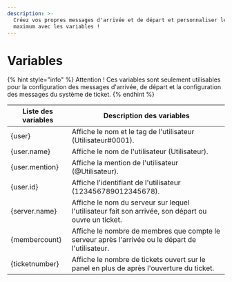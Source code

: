 ```yaml
---
description: >-
  Créez vos propres messages d'arrivée et de départ et personnaliser les au
  maximum avec les variables !
---
```


# Variables

{% hint style="info" %}
Attention ! Ces variables sont seulement utilisables pour la configuration des messages d'arrivée, de départ et la configuration des messages du système de ticket.
{% endhint %}

| Liste des variables | Description des variables                                                                           |
| ------------------- | --------------------------------------------------------------------------------------------------- |
| {user}              | Affiche le nom et le tag de l'utilisateur (Utilisateur#0001).                                       |
| {user.name}         | Affiche le nom de l'utilisateur (Utilisateur).                                                      |
| {user.mention}      | Affiche la mention de l'utilisateur (@Utilisateur).                                                 |
| {user.id}           | Affiche l'identifiant de l'utilisateur (123456789012345678).                                        |
| {server.name}       | Affiche le nom du serveur sur lequel l'utilisateur fait son arrivée, son départ ou ouvre un ticket. |
| {membercount}       | Affiche le nombre de membres que compte le serveur après l'arrivée ou le départ de l'utilisateur.   |
| {ticketnumber}      | Affiche le nombre de tickets ouvert sur le panel en plus de après l'ouverture du ticket.            |
